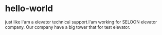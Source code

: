 # hello-world
just like
I'am a elevator technical support.I'am working for SELOON elevator company.
Our company have a big tower that for test elevator.
